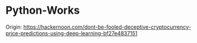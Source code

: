 # Python-Works
Origin: https://hackernoon.com/dont-be-fooled-deceptive-cryptocurrency-price-predictions-using-deep-learning-bf27e4837151

